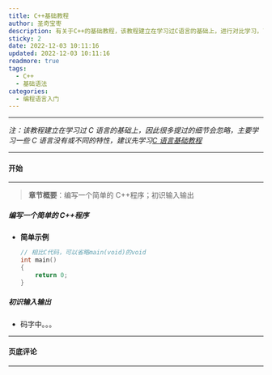 ```yaml
---
title: C++基础教程
author: 圣奇宝枣
description: 有关于C++的基础教程，该教程建立在学习过C语言的基础上，进行对比学习，了解不同的特性和更多新内容
sticky: 2
date: 2022-12-03 10:11:16
updated: 2022-12-03 10:11:16
readmore: true
tags:
  - C++
  - 基础语法
categories:
  - 编程语言入门
---
```


---

_注：该教程建立在学习过 C 语言的基础上，因此很多提过的细节会忽略，主要学习一些 C 语言没有或不同的特性，建议先学习[C 语言基础教程](https://www.shengqibaozao.eu.org/2022/05/09/C%E8%AF%AD%E8%A8%80%E5%9F%BA%E7%A1%80%E6%95%99%E7%A8%8B/?t=1670037021388)_

---

#### **开始**

---

<div class="success">

> **章节概要**：编写一个简单的 C++程序；初识输入输出

</div>

##### **编写一个简单的 C++程序**

- **简单示例**

  ```cpp
  // 相比C代码，可以省略main(void)的void
  int main()
  {
      return 0;
  }
  ```

<!-- more -->

##### **初识输入输出**

- 码字中。。。

---

#### **页底评论**

---